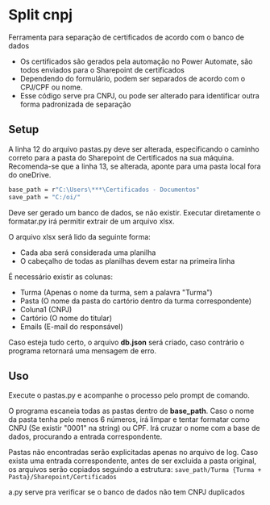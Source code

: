 # Split cnpj

Ferramenta para separação de certificados de acordo com o banco de dados

- Os certificados são gerados pela automação no Power Automate, são todos enviados para o Sharepoint de certificados
- Dependendo do formulário, podem ser separados de acordo com o CPJ/CPF ou nome.
- Esse código serve pra CNPJ, ou pode ser alterado para identificar outra forma padronizada de separação

## Setup

A linha 12 do arquivo pastas.py deve ser alterada, especificando o caminho correto para a pasta do Sharepoint de Certificados na sua máquina.
Recomenda-se que a linha 13, se alterada, aponte para uma pasta local fora do oneDrive.

```sh
base_path = r"C:\Users\***\Certificados - Documentos"
save_path = "C:/oi/"
```

Deve ser gerado um banco de dados, se não existir. Executar diretamente o formatar.py irá permitir extrair de um arquivo xlsx.

O arquivo xlsx será lido da seguinte forma:
- Cada aba será considerada uma planilha
- O cabeçalho de todas as planilhas devem estar na primeira linha

É necessário existir as colunas:
- Turma (Apenas o nome da turma, sem a palavra "Turma")
- Pasta (O nome da pasta do cartório dentro da turma correspondente)
- Coluna1 (CNPJ)
- Cartório (O nome do titular)
- Emails (E-mail do responsável)

Caso esteja tudo certo, o arquivo **db.json** será criado, caso contrário o programa retornará uma mensagem de erro.

## Uso

Execute o pastas.py e acompanhe o processo pelo prompt de comando.

O programa escaneia todas as pastas dentro de **base_path**. Caso o nome da pasta tenha pelo menos 6 números, irá limpar e tentar formatar como CNPJ (Se existir "0001" na string) ou CPF. Irá cruzar o nome com a base de dados, procurando a entrada correspondente.

Pastas não encontradas serão explicitadas apenas no arquivo de log.
Caso exista uma entrada correspondente, antes de ser excluida a pasta original, os arquivos serão copiados seguindo a estrutura:
```save_path/Turma {Turma + Pasta}/Sharepoint/Certificados```

a.py serve pra verificar se o banco de dados não tem CNPJ duplicados
